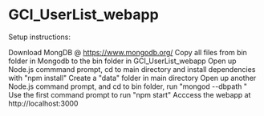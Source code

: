 # GCI_UserList_webapp

Setup instructions:

Download MongDB @ https://www.mongodb.org/
Copy all files from bin folder in Mongodb to the bin folder in GCI_UserList_webapp
Open up Node.js commmand prompt, cd to main directory and install dependencies with "npm install"
Create a "data" folder in main directory
Open up another Node.js command prompt, and cd to bin folder, run "mongod --dbpath <path to data folder>"
Use the first command prompt to run "npm start"
Acccess the webapp at http://localhost:3000

